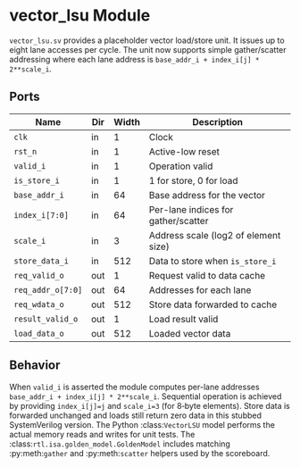 # vector_lsu Module

`vector_lsu.sv` provides a placeholder vector load/store unit. It issues up to
eight lane accesses per cycle.  The unit now supports simple gather/scatter
addressing where each lane address is `base_addr_i + index_i[j] * 2**scale_i`.

## Ports

| Name | Dir | Width | Description |
|------|-----|-------|-------------|
| `clk` | in | 1 | Clock |
| `rst_n` | in | 1 | Active-low reset |
| `valid_i` | in | 1 | Operation valid |
| `is_store_i` | in | 1 | 1 for store, 0 for load |
| `base_addr_i` | in | 64 | Base address for the vector |
| `index_i[7:0]` | in | 64 | Per-lane indices for gather/scatter |
| `scale_i` | in | 3 | Address scale (log2 of element size) |
| `store_data_i` | in | 512 | Data to store when `is_store_i` |
| `req_valid_o` | out | 1 | Request valid to data cache |
| `req_addr_o[7:0]` | out | 64 | Addresses for each lane |
| `req_wdata_o` | out | 512 | Store data forwarded to cache |
| `result_valid_o` | out | 1 | Load result valid |
| `load_data_o` | out | 512 | Loaded vector data |

## Behavior

When `valid_i` is asserted the module computes per-lane addresses
`base_addr_i + index_i[j] * 2**scale_i`.  Sequential operation is achieved by
providing `index_i[j]=j` and `scale_i=3` (for 8‑byte elements).  Store data is
forwarded unchanged and loads still return zero data in this stubbed SystemVerilog
version.  The Python :class:`VectorLSU` model performs the actual memory reads
and writes for unit tests.  The :class:`rtl.isa.golden_model.GoldenModel`
includes matching :py:meth:`gather` and :py:meth:`scatter` helpers used by the
scoreboard.
